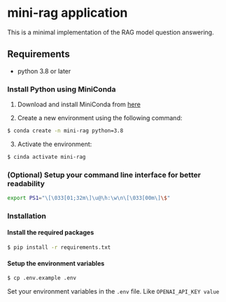 # mini-rag application

 This is a minimal implementation of the RAG model question answering.

## Requirements
- python 3.8 or later

### Install Python using MiniConda
1) Download and install MiniConda from [here](https://docs.anaconda.com/miniconda/#quick-command-line-install) 

2) Create a new environment using the following command:
```bash
$ conda create -n mini-rag python=3.8
```
3) Activate the environment:
```bash
$ cinda activate mini-rag
```

### (Optional) Setup your command line interface for better readability
```bash
export PS1="\[\033[01;32m\]\u@\h:\w\n\[\033[00m\]\$"
```
### Installation
#### Install the required packages
```bash
$ pip install -r requirements.txt
```
#### Setup the environment variables
```bash
$ cp .env.example .env
```
Set your environment variables in the ``.env`` file. Like ``OPENAI_API_KEY value``